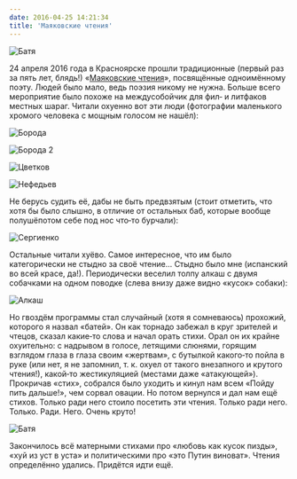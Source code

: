 ```yaml
---
date: 2016-04-25 14:21:34
title: 'Маяковские чтения'
---
```


![Батя](batya.jpg)

24 апреля 2016 года в Красноярске прошли традиционные (первый раз за пять лет, блядь!)
«[Маяковские чтения](https://vk.com/mayakkrsk)», посвящённые одноимённому поэту. Людей было мало,
ведь поэзия никому не нужна. Больше всего мероприятие было похоже на междусобойчик для фил‐ и
литфаков местных шараг. Читали охуенно вот эти люди (фотографии маленького хромого человека с мощным
голосом не нашёл):

![Борода](boroda.jpg)

![Борода 2](boroda2.jpg)

![Цветков](cvetkov.jpg)

![Нефедьев](nefediev.jpg)

Не берусь судить её, дабы не быть предвзятым (стоит отметить, что хотя бы было слышно, в отличие от
остальных баб, которые вообще полушёпотом себе под нос что‐то бурчали):

![Сергиенко](sergienko.jpg)

Остальные читали хуёво. Самое интересное, что им было категорически не стыдно за своё чтение… Стыдно
было мне (испанский во всей красе, да!). Периодически веселил толпу алкаш с двумя собачками на одном
поводке (слева внизу даже видно «кусок» собаки):

![Алкаш](alkash.jpg)

Но гвоздём программы стал случайный (хотя я сомневаюсь) прохожий, которого я назвал «батей». Он как
торнадо забежал в круг зрителей и чтецов, сказал какие‐то слова и начал орать стихи. Орал он их
крайне охуительно: с надрывом в голосе, летящими слюнями, горящим взглядом глаза в глаза своим
«жертвам», с бутылкой какого‐то пойла в руке (или нет, я не запомнил, т. к. охуел от такого
внезапного и крутого чтения!), какой‐то жестикуляцией (местами даже «атакующей»). Прокричав «стих»,
собрался было уходить и кинул нам всем «Пойду пить дальше!», чем сорвал овации. Но потом вернулся и
дал нам ещё стихов. Только ради него стоило посетить эти чтения. Только ради него. Только. Ради.
Него. Очень круто!

![Батя](batya.jpg)

Закончилось всё матерными стихами про «любовь как кусок пизды», «хуй из уст в уста» и политическими
про «это Путин виноват». Чтения определённо удались. Придётся идти ещё.
